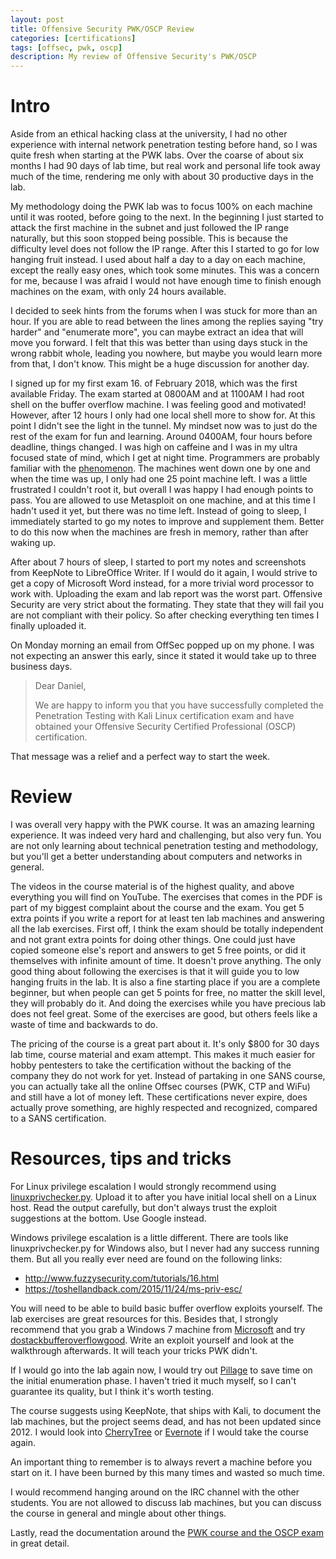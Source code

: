 ```yaml
---
layout: post
title: Offensive Security PWK/OSCP Review
categories: [certifications]
tags: [offsec, pwk, oscp]
description: My review of Offensive Security's PWK/OSCP
---
```


# Intro
Aside from an ethical hacking class at the university, I had no other experience with internal network penetration testing before hand, so I was quite fresh when starting at the PWK labs. Over the coarse of about six months I had 90 days of lab time, but real work and personal life took away much of the time, rendering me only with about 30 productive days in the lab.

My methodology doing the PWK lab was to focus 100% on each machine until it was rooted, before going to the next. In the beginning I just started to attack the first machine in the subnet and just followed the IP range naturally, but this soon stopped being possible. This is because the difficulty level does not follow the IP range. After this I started to go for low hanging fruit instead. I used about half a day to a day on each machine, except the really easy ones, which took some minutes. This was a concern for me, because I was afraid I would not have enough time to finish enough machines on the exam, with only 24 hours available.

I decided to seek hints from the forums when I was stuck for more than an hour. If you are able to read between the lines among the replies saying "try harder" and "enumerate more", you can maybe extract an idea that will move you forward. I felt that this was better than using days stuck in the wrong rabbit whole, leading you nowhere, but maybe you would learn more from that, I don't know. This might be a huge discussion for another day.

I signed up for my first exam 16. of February 2018, which was the first available Friday. The exam started at 0800AM and at 1100AM I had root shell on the buffer overflow machine. I was feeling good and motivated! However, after 12 hours I only had one local shell more to show for. At this point I didn't see the light in the tunnel. My mindset now was to just do the rest of the exam for fun and learning. Around 0400AM, four hours before deadline, things changed. I was high on caffeine and I was in my ultra focused state of mind, which I get at night time. Programmers are probably familiar with the <a href="https://swizec.com/blog/why-programmers-work-at-night/swizec/3198">phenomenon</a>. The machines went down one by one and when the time was up, I only had one 25 point machine left. I was a little frustrated I couldn't root it, but overall I was happy I had enough points to pass. You are allowed to use Metasploit on one machine, and at this time I hadn't used it yet, but there was no time left. Instead of going to sleep, I immediately started to go my notes to improve and supplement them. Better to do this now when the machines are fresh in memory, rather than after waking up.

After about 7 hours of sleep, I started to port my notes and screenshots from KeepNote to LibreOffice Writer. If I would do it again, I would strive to get a copy of Microsoft Word instead, for a more trivial word processor to work with. Uploading the exam and lab report was the worst part. Offensive Security are very strict about the formating. They state that they will fail you are not compliant with their policy. So after checking everything ten times I finally uploaded it.

On Monday morning an email from OffSec popped up on my phone. I was not expecting an answer this early, since it stated it would take up to three business days.

>Dear Daniel,
>
>We are happy to inform you that you have successfully completed the Penetration Testing with Kali Linux certification exam and have obtained your Offensive Security Certified Professional (OSCP) certification.

That message was a relief and a perfect way to start the week.

# Review
I was overall very happy with the PWK course. It was an amazing learning experience. It was indeed very hard and challenging, but also very fun. You are not only learning about technical penetration testing and methodology, but you'll get a better understanding about computers and networks in general. 

The videos in the course material is of the highest quality, and above everything you will find on YouTube. The exercises that comes in the PDF is part of my biggest complaint about the course and the exam. You get 5 extra points if you write a report for at least ten lab machines and answering all the lab exercises. First off, I think the exam should be totally independent and not grant extra points for doing other things. One could just have copied someone else's report and answers to get 5 free points, or did it themselves with infinite amount of time. It doesn't prove anything. The only good thing about following the exercises is that it will guide you to low hanging fruits in the lab. It is also a fine starting place if you are a complete beginner, but when people can get 5 points for free, no matter the skill level, they will probably do it. And doing the exercises while you have precious lab does not feel great. Some of the exercises are good, but others feels like a waste of time and backwards to do.

The pricing of the course is a great part about it. It's only $800 for 30 days lab time, course material and exam attempt. This makes it much easier for hobby pentesters to take the certification without the backing of the company they do not work for yet. Instead of partaking in one SANS course, you can actually take all the online Offsec courses (PWK, CTP and WiFu) and still have a lot of money left. These certifications never expire, does actually prove something, are highly respected and recognized, compared to a SANS certification.

# Resources, tips and tricks

For Linux privilege escalation I would strongly recommend using <a href="https://github.com/sleventyeleven/linuxprivchecker/blob/master/linuxprivchecker.py">linuxprivchecker.py</a>. Upload it to after you have initial local shell on a Linux host. Read the output carefully, but don't always trust the exploit suggestions at the bottom. Use Google instead.

Windows privilege escalation is a little different. There are tools like linuxprivchecker.py for Windows also, but I never had any success running them. But all you really ever need are found on the following links:
* <a href="http://www.fuzzysecurity.com/tutorials/16.html">http://www.fuzzysecurity.com/tutorials/16.html</a>
* <a href="http://www.fuzzysecurity.com/tutorials/16.html">https://toshellandback.com/2015/11/24/ms-priv-esc/</a>

You will need to be able to build basic buffer overflow exploits yourself. The lab exercises are great resources for this. Besides that, I strongly recommend that you grab a Windows 7 machine from <a href="https://developer.microsoft.com/en-us/microsoft-edge/tools/vms/">Microsoft</a> and try <a href="https://github.com/justinsteven/dostackbufferoverflowgood">dostackbufferoverflowgood</a>. Write an exploit yourself and look at the walkthrough afterwards. It will teach your tricks PWK didn't.

If I would go into the lab again now, I would try out <a href="https://github.com/kostrin/Pillage">Pillage</a> to save time on the initial enumeration phase. I haven't tried it much myself, so I can't guarantee its quality, but I think it's worth testing.

The course suggests using KeepNote, that ships with Kali, to document the lab machines, but the project seems dead, and has not been updated since 2012. I would look into <a href="https://www.giuspen.com/cherrytree/">CherryTree</a> or <a href="https://evernote.com">Evernote</a> if I would take the course again.

An important thing to remember is to always revert a machine before you start on it. I have been burned by this many times and wasted so much time. 

I would recommend hanging around on the IRC channel with the other students. You are not allowed to discuss lab machines, but you can discuss the course in general and mingle about other things.

Lastly, read the documentation around the <a href="https://support.offensive-security.com">PWK course and the OSCP exam</a> in great detail. 
